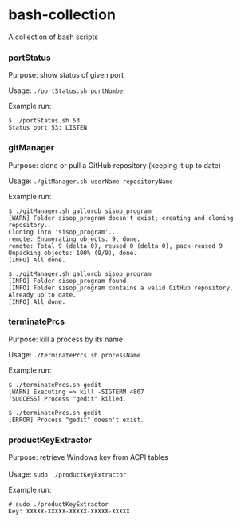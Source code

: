 # bash-collection
A collection of bash scripts

### portStatus
Purpose: show status of given port

Usage: `./portStatus.sh portNumber`

Example run:
```
$ ./portStatus.sh 53
Status port 53: LISTEN
```


### gitManager
Purpose: clone or pull a GitHub repository (keeping it up to date)

Usage: `./gitManager.sh userName repositoryName`

Example run:
```
$ ./gitManager.sh gallorob sisop_program
[WARN] Folder sisop_program doesn't exist; creating and cloning repository...
Cloning into 'sisop_program'...
remote: Enumerating objects: 9, done.
remote: Total 9 (delta 0), reused 0 (delta 0), pack-reused 9
Unpacking objects: 100% (9/9), done.
[INFO] All done.
```
```
$ ./gitManager.sh gallorob sisop_program
[INFO] Folder sisop_program found.
[INFO] Folder sisop_program contains a valid GitHub repository.
Already up to date.
[INFO] All done.
```


### terminatePrcs
Purpose: kill a process by its name

Usage: `./terminatePrcs.sh processName`

Example run:
```
$ ./terminatePrcs.sh gedit
[WARN] Executing => kill -SIGTERM 4807
[SUCCESS] Process "gedit" killed.
```
```
$ ./terminatePrcs.sh gedit
[ERROR] Process "gedit" doesn't exist.
```

### productKeyExtractor
Purpose: retrieve Windows key from ACPI tables<br>
<br>
Usage: `sudo ./productKeyExtractor`

Example run:
```
# sudo ./productKeyExtractor
Key: XXXXX-XXXXX-XXXXX-XXXXX-XXXXX
